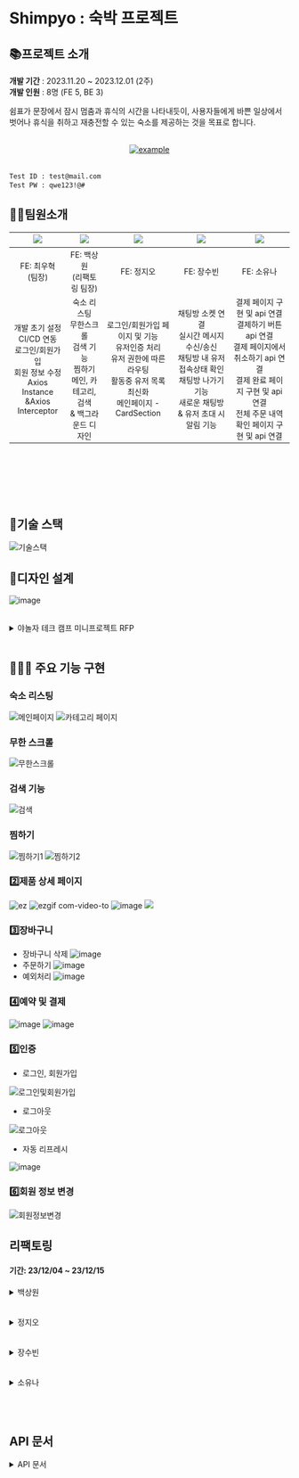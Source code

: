 # Shimpyo : 숙박 프로젝트

## 📚프로젝트 소개

**개발 기간** : 2023.11.20 ~ 2023.12.01 (2주)<br/>
**개발 인원** : 8명 (FE 5, BE 3)

쉼표가 문장에서 잠시 멈춤과 휴식의 시간을 나타내듯이, 사용자들에게 바쁜 일상에서 벗어나 휴식을 취하고 재충전할 수 있는 숙소를 제공하는 것을 목표로 합니다.

<br>
<div align=center>
  <a href="https://shimpyo.netlify.app" target="_blank">
    <img src="https://img.shields.io/badge/배포 링크-4299E1?style=for-the-badge&logoColor=white" alt="example"/>
  </a>
</div>

<br>

```
Test ID : test@mail.com
Test PW : qwe123!@#
```

## 👩‍💻팀원소개

|                           <img src="https://avatars.githubusercontent.com/u/98576512?v=4" width="150px" />                           |            <img src="https://github.com/KDT1-FE/Y_FE_Toy1/assets/39702832/58fb577d-9f8c-4679-bca1-8ff15ca84f6b" width="150px" />             |                           <img src="https://avatars.githubusercontent.com/u/104253583?v=4" width="150px" />                            |                                <img src="https://github.com/Shimpyo-House/Shimpyo_FE/assets/93272421/9b7ea286-4768-4d55-a26e-fc0541824b71" width="150px" />                                |                <img src="https://avatars.githubusercontent.com/u/93272421?v=4" width="150px" />                |
| :-----------------------------------------------------------------------------------------------------------------------------------: | :-----------------------------------------------------------------------------------------------------: | :-----------------------------------------------------------------------------------------------------------------------------------: | :---------------------------------------------------------------------------------------------------------------------------------------------: | :------------------------------------------------------------------------------------------------------------: |
|                                                           FE: 최우혁<br/>(팀장)                                                           |                                               FE: 백상원<br/>(리팩토링 팀장)                                                |                                                              FE: 정지오                                                               |                                                                   FE: 장수빈                                                                    |                                                   FE: 소유나                                                   |
| 개발 초기 설정 <br> CI/CD 연동<br> 로그인/회원가입<br> 회원 정보 수정<br> Axios Instance<br/> &Axios Interceptor | 숙소 리스팅<br> 무한스크롤 <br> 검색 기능 <br> 찜하기<br> 메인, 카테고리, 검색<br/>& 백그라운드 디자인 | 로그인/회원가입 페이지 및 기능<br> 유저인증 처리<br> 유저 권한에 따른 라우팅<br> 활동중 유저 목록 최신화<br> 메인페이지 - CardSection | 채팅방 소켓 연결<br> 실시간 메시지 수신/송신<br> 채팅방 내 유저 접속상태 확인<br> 채팅방 나가기 기능<br> 새로운 채팅방 & 유저 초대 시 알림 기능 | 결제 페이지 구현 및 api 연결<br> 결제하기 버튼 api 연결<br> 결제 페이지에서 취소하기 api 연결<br> 결제 완료 페이지 구현 및 api 연결<br> 전체 주문 내역 확인 페이지 구현 및 api 연결 |




<br/>
<br/>
<br/><br/>
<br/>


## 🎁기술 스택

![기술스택](https://github.com/Shimpyo-House/Shimpyo_FE/assets/98576512/37ca06f0-7d59-4f49-95ec-bf21d65b1d98)

## 📐디자인 설계

![image](https://github.com/Shimpyo-House/Shimpyo_FE/assets/98576512/5e3e3667-fb3f-4862-92de-b81c5b89a9bb)

<br>


<details>
<summary>야놀자 테크 캠프 미니프로젝트 RFP </summary>
<h2> 프로젝트 정의서</h2>

본 프로젝트의 개발 범위는 다음과 같습니다.

- 회원 인증
  - 회원가입
  - 로그인
- 상품 조회
  - 전체 숙박 상품 목록 조회
    (옵션)카테고리를 임의 생성하여 분류하여 출력
  - 개별 숙박 상품 상세 소개
- 상품 선택 및 장바구니 담기
  - 숙박 상품 옵션 선택
  - 장바구니 담기
  - (또는) 바로 결제하기
- 장바구니
  - 장바구니 보기
  - 장바구니에서 주문하기 버튼 클릭 시, 예약(주문) 페이지로 이동
- 예약(주문) 하기
  - 만 14세 이상 이용 동의 (상세 설명서 X, 체크박스로만 간단히 처리)
  - 결제하기 버튼 클릭 시, 상품을 주문한 것으로 처리
    (별도 결제 로직 없음)
  - 결제 성공 시 주문 결과 출력
- (옵션) 주문 내역 조회 - 별도 주문 내역 페이지를 통해 주문 내역 확인

<h2>프로젝트 요구사항 </h2>

1. **회원 회원가입 기능**
   - 회원은 회원가입을 할 수 있습니다.
   - 기본 정보는 ID 역할로 이메일 주소와, 비밀번호, 이름 입니다.
2. **회원 로그인 기능**
   - 이메일과 비밀번호로 로그인할 수 있습니다.
   - 회원 정보를 저장해둔 데이터베이스를 검색하여 해당 사용자가 유효한 사용자 인지 판단
     합니다.
   - 상품 조회(전체, 개별), 회원 가입은 로그인 없이 사용 가능합니다.
   - 이 외 기능은 로그인이 필요합니다.
3. **전체 상품 목록 조회**
   - 데이터베이스에서 전체 상품 목록을 가져옵니다.
   - 이미지, 상품명, 상품가격을 기본으로 출력합니다.
   - 재고에 따라 품절일 경우, 출력 여부에 대해선 팀별로 결정합니다.
   - (옵션) 카테고리를 분류하여, 상품을 출력할 수도 있습니다.
   - 한 페이지에 출력되는 상품 개수는 팀별로 정하여, 페이징을 수행합니다.
4. **개별 상품 조회**
   - 전체 상품 목록에서 특정 상품 이미지를 클릭하면,
     해당 상품에 대한 상세 정보를 상품에 저장해 둔 데이터베이스에서 가져옵니다.
   - 이미지, 상품명, 상품가격, 상품 상세 소개 (1줄 이상)을 기본으로 출력합니다.
   - 재고에 따라 품절일 경우, 화면 구성은 팀별로 결정합니다.
5. **상품 옵션 선택**
   - 상품 상세 소개 페이지에서 상품 옵션을 선택할 수 있습니다.
   - 날짜, 숙박 인원은 기본으로 포함됩니다.
   - 이 외 룸 형태 등 필요한 요소는 팀별로 기획합니다.
6. **장바구니 담기**
   - 상품 옵션을 선택한 후, 장바구니 담기 버튼을 클릭하면 선택한 상품이 장바구니에 담깁
     니다.
7. **장바구니 보기**
   - 장바구니에 담긴 상품 데이터 (이미지, 상품명, 옵션 등)에 따른 상품별 구매 금액, 전체
     주문 합계 금액 등을 화면에 출력합니다.
   - 체크 박스를 통해 결제할 상품을 선택/제외할 수도 있습니다.
   - 주문하기 버튼을 통해 주문/결제 화면으로 이동합니다.
8. **주문하기**
   - 장바구니에서 주문하기 버튼 또는 개별 상품 조회 페이지에서 주문하기 버튼을 누르면
     전환되는 페이지입니다.
   - 만 14세 이상 이용 동의를 체크 박스로 입력 받으면, 화면 최하단에 결제하기 버튼이 활성화됩니다.
9. **결제하기**
   - 주문 페이지에서 결제하기 버튼을 클릭하면, 실제 결제 로직 및 절차 없이 상품을 바로
     주문한 것으로 처리합니다.
   - 주문을 저장하는 데이터베이스에 주문 정보를 저장합니다.
10. **주문 결과 확인**
    - 결제를 성공적으로 처리하면, 주문한 상품(들)에 대한 주문 결과를 출력해줍니다.
11. **(옵션) 주문 내역 확인** - 별도 주문 내역 페이지에 여태 주문한 모든 이력을 출력해줍니다.

<h2>기능적 요구사항 </h2>

1. **공통**
   1. 모든 단계에서 협업을 기반으로 프로젝트를 진행합니다.
   2. 각 기능을 구현하기 위해 HTTP Request Body / Response Body 에 전달할 데이터는
      프론트엔드와 백엔드의 협업을 통해 결정합니다.
   3. 모든 단계에서 테스트를 수행합니다.
2. **프론트엔드**
   1. 사용자 인터페이스 예시를 참고하여, 화면을 구성합니다.
   2. API 명세에 따라 백엔드에 전달된 JSON 데이터를 필요에 따라 정돈하여 화면에
      출력합니다.
   3. 프론트엔드단에서 유효성 검사를 수행해야하는 지점을 고려합니다.
   4. React.js 또는 Next.js를 기반으로 구현하며, 컴포넌트 단위로 구조를 설계합니다.
   5. (옵션) 페이징 처리 시, 무한 스크롤을 고려합니다.
3. **백엔드** 1. REST API를 구현하여 프론트엔드로 JSON 형식의 데이터를 전달합니다. 2. 회원 인증과 인가는 Spring Security를 이용하여 진행합니다. 3. 숙박 상품에 대한 데이터는 오픈 API를 검증하여 활용합니다.
선택1. https://www.data.go.kr/data/15077518/openapi.do
선택2. https://api.visitkorea.or.kr/ 4. 전체 상품 조회 시 한 페이지에 출력되는 상품 개수에 따라 DB Paging을 수행합니
다. 5. (옵션) DB 트랜잭션과 동시성 제어를 고려합니다.
</details>

<br/>

## 🧑🏻‍💻 주요 기능 구현
### 숙소 리스팅

![메인페이지](https://github.com/Shimpyo-House/Shimpyo_FE/assets/121215024/ddcd5b8a-60df-41d8-8c76-1c01638cecb0)
![카테고리 페이지](https://github.com/Shimpyo-House/Shimpyo_FE/assets/121215024/eb49f5d4-32cb-451d-8471-2049e8978aa1)
### 무한 스크롤

![무한스크롤](https://github.com/Shimpyo-House/Shimpyo_FE/assets/121215024/58f20c18-d4e7-4980-8ac9-62540e265770)
### 검색 기능

![검색](https://github.com/Shimpyo-House/Shimpyo_FE/assets/121215024/f0af2054-860f-4d46-b468-a6c80457b972)
### 찜하기

![찜하기1](https://github.com/Shimpyo-House/Shimpyo_FE/assets/121215024/3e7255e2-0816-422d-82f8-80a1fb566722)
![찜하기2](https://github.com/Shimpyo-House/Shimpyo_FE/assets/121215024/3a7fbc93-770b-4479-bfa6-f000dfb0cf22)
### 2️⃣제품 상세 페이지
![ez](https://github.com/Shimpyo-House/Shimpyo_FE/assets/98576512/2fa2f8c4-9b2c-49f9-a5e7-7aedabf4dd9d)
![ezgif com-video-to](https://github.com/Shimpyo-House/Shimpyo_FE/assets/98576512/88e372e9-954f-446a-91dc-7965bb436e9a)
![image](https://github.com/Shimpyo-House/Shimpyo_FE/assets/98576512/a2179e46-df12-43c2-a853-5675adae3d36)
![](docs/image/IMG_5186.GIF)

### 3️⃣장바구니
- 장바구니 삭제
![image](https://github.com/Shimpyo-House/Shimpyo_FE/assets/98576512/60480c72-6738-45b6-aaca-ed80daa96539)  
- 주문하기
![image](https://github.com/Shimpyo-House/Shimpyo_FE/assets/98576512/7f5bf375-fb07-45ea-87b2-41df9d1541eb)
- 예외처리
![image](https://github.com/Shimpyo-House/Shimpyo_FE/assets/98576512/b1457ea1-6c20-4fa2-8f45-2fccaabf6e7c)



### 4️⃣예약 및 결제
![image](https://github.com/Shimpyo-House/Shimpyo_FE/assets/98576512/21a85cd3-cf1a-468e-b121-d20d38612c85)
![image](https://github.com/Shimpyo-House/Shimpyo_FE/assets/98576512/10dab2f8-215f-4bc3-a9e5-1ea0a6e85766)

### 5️⃣인증
- 로그인, 회원가입

![로그인및회원가입](https://github.com/Shimpyo-House/Shimpyo_FE/assets/98576512/1a34daf2-6c7d-434d-a4a9-152230c4439f)

- 로그아웃

![로그아웃](https://github.com/Shimpyo-House/Shimpyo_FE/assets/98576512/8fda596c-784a-448c-89e1-2fd69cfda8e1)

- 자동 리프레시

![image](https://github.com/Shimpyo-House/Shimpyo_FE/assets/98576512/9231108e-cbb2-4af8-9781-2b9d83812e4e)

### 6️⃣회원 정보 변경
![회원정보변경](https://github.com/Shimpyo-House/Shimpyo_FE/assets/98576512/88c092d0-c0f1-4977-a336-0675a1e8373c)



## 리팩토링<br/>

#### 기간: 23/12/04 ~ 23/12/15

<details>
  <summary>백상원</summary>

    1. 새로운 기능 개발
      
      - 찜하기 기능 구현
        => 숙소 상세 페이지에서 등록 및 제거가 가능하며 찜한 숙소 페이지에서도 확인 및 등록, 제거가 가능
    
    2. 수정사항

        에러 해결

        - 검색 시 새로고침을 하며 이동하여 리액트 쿼리의 정보가 날아가기 때문에 서버 호출이 잦아지는 현상
          => 새로고침이 아닌 쿼리스트링의 변화를 감지하여 상태가 업데이트 되도록 수정
        
        - 빠르게 렌더링 되는 페이지에서 불필요하게 로딩창이 생성되어 깜박여보이는 현상
          => 해당 페이지에서 로딩창 제거
        
        - 로그인 시 간헐적으로 장바구니에 데이터가 들어오지 않던 현상 수정
          => 유저의 토큰 정보가 함수 밖에 선언되어 있어서 함수가 실행되는 시점에 최신 토큰을 사용하지 못하여 해당 부분 수정
        
        단순 개선
        
        - 카테고리 무한스크롤 옵저버 인식 범위 조정하여 부드럽게 스크롤 내려지도록 수정

        - 검색 조건을 부여하고 엔터키를 눌렀을 때 바로 이동할 수 있도록 수정
        
        - 카테고리 페이지와 검색 페이지 리스팅 디자인 변경


    3. 회고
      
        이전 프로젝트와 달리 백엔드 개발자분들과 직접 소통을 하며 로직을 고쳐가는 작업을 하면서 초기 기획 시 서로 주고받을 데이터에 대한
      구조 및 타입 확정이 얼마나 중요한지 깨닫게 되었습니다. 또한 다양한 기능을 완성하는 것도 중요하지만 하나를 하더라도 버그가 없는 것이
      더 중요하다고 느꼈고 때문에 코드 한 줄 한 줄의 의미를 더 생각하게 되었습니다. 개발 뿐만이 아닌 회의나 일정 조률 등에서도 다른 팀과의
      소통 방법에 대해 생각하게 되었고 상호 존중을 어떻게 하면 좋을 지 고민하게 되었던 시간이었습니다.
      

      
</details>
<br/>
<br/>

<details>
  <summary>정지오</summary>
    - 구현 기능<br/>
    - 에러 사항<br/>
    - 회고<br/>
</details>
<br/>
<br/>

<details>
  <summary>장수빈</summary>
    - 구현 기능<br/>
    - 에러 사항<br/>
    - 회고<br/>
</details>
<br/>
<br/>

<details>
  <summary>소유나</summary>
    - 구현 기능<br/>
    : 결제 페이지 구현 및 api 연결(장바구니/예약 페이지에서 넘어오는 data get), 결제하기 버튼 api 연결, 결제 페이지에서 취소하기 api 연결, 결제 완료 페이지 구현 및 api 연결, 전체 주문 내역 확인 페이지 구현 및 api 연결<br/>
    - 에러 사항<br/>
    : 결제 페이지에서 체크박스를 먼저 누르고 필수 입력 사항을 입력하면 바로 결제하기 버튼 활성화 안 되는 문제가 있다<br/>
    - 회고<br/>
    : 처음으로 백엔드와 협업해서 작업했는데 api를 연결해서 데이터를 받아오고 사용하고 백엔드에 데이터를 보내는 방법을 잘 터득한 것 같다. 이번 협업을 통해서 백엔드 지식도 꼭 필요하겠구나를 느꼈고 부족한 부분과 앞으로 더 공부해야할 부분을 알게된 것 같다.<br/>
</details>
<br/>
<br/>
<br/>



## API 문서
<details>
  <summary>API 문서</summary>
  <br/>
  ※ Spring REST Docs로 문서화했습니다.
  
  > `index`
  > ![](docs/image/index-docs.png)
  >
  > `Member API Docs`
  > ![](docs/image/member-docs.png)
  >
  > `Product API Docs`
  > ![](docs/image/product-docs.png)
  >
  > `Cart API Docs`
  > ![](docs/image/cart-docs.png)
  >
  > `Reservation API Docs`
  > ![](docs/image/reservation-docs.png)
  >
  > `Reservation Product API Docs`
  > ![](docs/image/reservation-product-docs.png)
  >
  > `Star API Docs`
  > ![](docs/image/star-docs.png)
  >  
  </details>
